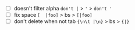 + [ ] doesn't filter alpha `don't |` > `'` > `don't '`
+ [ ] fix space `[  |foo]` > bs > `[|foo]`
+ [ ] don't delete when not tab `{\n\t |\n}` > bs > `{|}`
